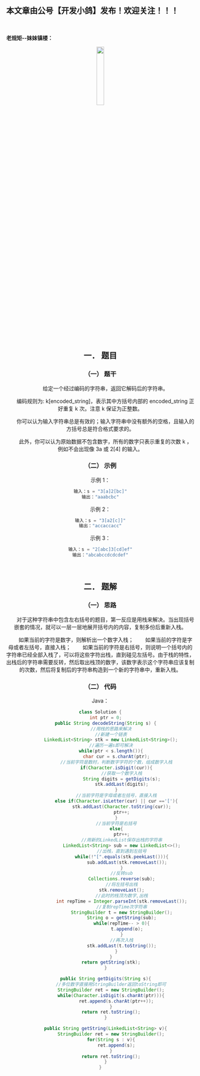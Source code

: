﻿## 本文章由公号【开发小鸽】发布！欢迎关注！！！
<br>

**老规矩--妹妹镇楼：**
<center>
<img src="https://img-blog.csdnimg.cn/20200721223424816.JPG"   width="20%">

## 一．	题目
### （一）	题干

&nbsp;  &nbsp;  &nbsp;  &nbsp;给定一个经过编码的字符串，返回它解码后的字符串。

&nbsp;  &nbsp;  &nbsp;  &nbsp;编码规则为: k[encoded_string]，表示其中方括号内部的 encoded_string 正好重复 k 次。注意 k 保证为正整数。

&nbsp;  &nbsp;  &nbsp;  &nbsp;你可以认为输入字符串总是有效的；输入字符串中没有额外的空格，且输入的方括号总是符合格式要求的。

&nbsp;  &nbsp;  &nbsp;  &nbsp;此外，你可以认为原始数据不包含数字，所有的数字只表示重复的次数 k ，例如不会出现像 3a 或 2[4] 的输入。
<br>


### （二）	示例

示例 1：

```cpp
输入：s = "3[a]2[bc]"
输出："aaabcbc"
```

示例 2：

```c
输入：s = "3[a2[c]]"
输出："accaccacc"
```

示例 3：

```cpp
输入：s = "2[abc]3[cd]ef"
输出："abcabccdcdcdef"
```

<br>


## 二．	题解
### （一）	思路

&nbsp;  &nbsp;  &nbsp;  &nbsp;对于这种字符串中包含左右括号的题目，第一反应是用栈来解决。当出现括号嵌套的情况，就可以一层一层地展开括号内的内容，复制多份后重新入栈。

&nbsp;  &nbsp;  &nbsp;  &nbsp;如果当前的字符是数字，则解析出一个数字入栈；
&nbsp;  &nbsp;  &nbsp;  &nbsp;如果当前的字符是字母或者左括号，直接入栈；
&nbsp;  &nbsp;  &nbsp;  &nbsp;如果当前的字符是右括号，则说明一个括号内的字符串已经全部入栈了，可以将这些字符出栈，直到碰见左括号。由于栈的特性，出栈后的字符串需要反转，然后取出栈顶的数字，该数字表示这个字符串应该复制的次数，然后将复制后的字符串构造到一个新的字符串中，重新入栈。
<br>



### （二）	代码

Java：

```java
class Solution {
    int ptr = 0;
    public String decodeString(String s) {
        //用栈的思路来解决
        //新建一个链表
        LinkedList<String> stk = new LinkedList<String>();
        //遍历一遍s即可解决
        while(ptr < s.length()){
            char cur = s.charAt(ptr);
            //当前字符是数时，判断数字字符的个数，组成数字入栈
            if(Character.isDigit(cur)){
                //获取一个数字入栈
                String digits = getDigits(s);
                stk.addLast(digits);
            }
            //当前字符是字母或者左括号，直接入栈
            else if(Character.isLetter(cur) || cur =='['){
                stk.addLast(Character.toString(cur));
                ptr++;
            }
            //当前字符是右括号
            else{
                ptr++;
                //用新的LinkedList保存出栈的字符串
                LinkedList<String> sub = new LinkedList<>();
                //出栈，直到遇到左括号
                while(!"[".equals(stk.peekLast())){
                    sub.addLast(stk.removeLast());
                }
                //反转sub
                Collections.reverse(sub);
                //将左括号出栈
                stk.removeLast();
                //此时的栈顶为数字,出栈
                int repTime = Integer.parseInt(stk.removeLast());
                //复制repTime次字符串
                StringBuilder t = new StringBuilder();
                String o = getString(sub);
                while(repTime-- > 0){
                    t.append(o);
                }
                //再次入栈
                stk.addLast(t.toString());
            }
        }
        return getString(stk);
    }

    public String getDigits(String s){
        //多位数字直接用StringBuilder返回toString即可
        StringBuilder ret = new StringBuilder();
        while(Character.isDigit(s.charAt(ptr))){
            ret.append(s.charAt(ptr++));
        }
        return ret.toString();
    }

    public String getString(LinkedList<String> v){
        StringBuilder ret = new StringBuilder();
        for(String s : v){
            ret.append(s);
        }
        return ret.toString();
    }
}
```


